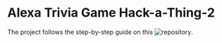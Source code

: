 # Alexa Trivia Game Hack-a-Thing-2

The project follows the step-by-step guide on this ![repository](https://github.com/alexa/skill-sample-nodejs-trivia).